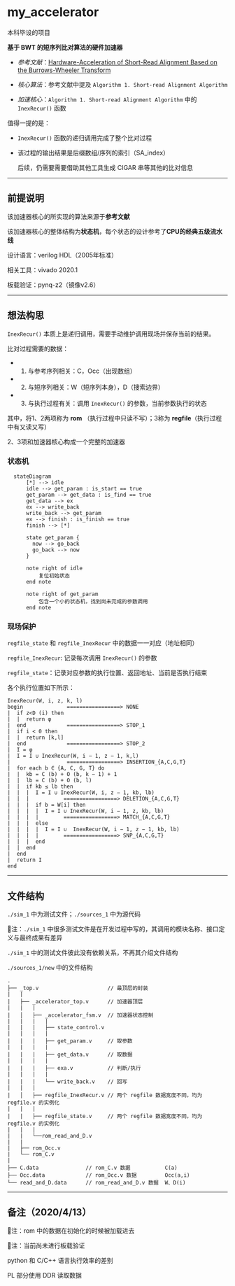 # my_accelerator

本科毕设的项目

**基于 BWT 的短序列比对算法的硬件加速器**

- *参考文献*：[Hardware-Acceleration of Short-Read Alignment Based on the Burrows-Wheeler Transform](./reference/Hardware-Acceleration%20of%20Short-Read%20Alignment.pdf)

- *核心算法*：参考文献中提及 `Algorithm 1. Short-read Alignment Algorithm` 

- *加速核心*：`Algorithm 1. Short-read Alignment Algorithm` 中的 `InexRecur()` 函数

值得一提的是：

- `InexRecur()` 函数的递归调用完成了整个比对过程
  
- 该过程的输出结果是后缀数组/序列的索引（SA_index）
  
  后续，仍需要需要借助其他工具生成 CIGAR 串等其他的比对信息

---

## 前提说明

该加速器核心的所实现的算法来源于**参考文献**

该加速器核心的整体结构为**状态机**，每个状态的设计参考了**CPU的经典五级流水线**

设计语言：verilog HDL（2005年标准）

相关工具：vivado 2020.1

板载验证：pynq-z2（镜像v2.6）

---

## 想法构思

  `InexRecur()` 本质上是递归调用，需要手动维护调用现场并保存当前的结果。
  
  比对过程需要的数据：
  
  - 1. 与参考序列相关：C，Occ（出现数组）
  
  - 2. 与短序列相关：W（短序列本身），D（搜索边界）

  - 3. 与执行过程有关：调用 `InexRecur()` 的参数，当前参数执行的状态

  其中，将1、2两项称为 **rom** （执行过程中只读不写）；3称为 **regfile**（执行过程中有又读又写）

  2、3项和加速器核心构成一个完整的加速器

  ### 状态机
  
  ```mermaid
    stateDiagram
        [*] --> idle 
        idle --> get_param : is_start == true
        get_param --> get_data : is_find == true
        get_data --> ex
        ex --> write_back
        write_back --> get_param
        ex --> finish : is_finish == true
        finish --> [*]

        state get_param {
          now --> go_back
          go_back --> now
        }

        note right of idle
            复位初始状态
        end note

        note right of get_param
            包含一个小的状态机，找到尚未完成的参数调用
        end note
  ```

  ### 现场保护

  `regfile_state` 和 `regfile_InexRecur` 中的数据一一对应（地址相同）

  `regfile_InexRecur`: 记录每次调用 `InexRecur()` 的参数

  `regfile_state`：记录对应参数的执行位置、返回地址、当前是否执行结束

  各个执行位置如下所示：

  ```
  InexRecur(W, i, z, k, l)
  begin              =================> NONE
  |  if z<D (i) then
  |  |  return φ
  |  end             =================> STOP_1
  |  if i < 0 then
  |  |  return [k,l]
  |  end             =================> STOP_2
  |  I = φ          
  |  I = I ∪ InexRecur(W, i − 1, z − 1, k,l)
  |                  =================> INSERTION_{A,C,G,T}
  |  for each b ∈ {A, C, G, T} do
  |  |  kb = C (b) + O (b, k − 1) + 1
  |  |  lb = C (b) + O (b, l)
  |  |  if kb ≤ lb then
  |  |  |  I = I ∪ InexRecur(W, i, z − 1, kb, lb)
  |  |  |           =================> DELETION_{A,C,G,T}
  |  |  |  if b = W[i] then
  |  |  |  |  I = I ∪ InexRecur(W, i − 1, z, kb, lb)
  |  |  |  |        =================> MATCH_{A,C,G,T}
  |  |  |  else
  |  |  |  |  I = I ∪  InexRecur(W, i − 1, z − 1, kb, lb)
  |  |  |  |        =================> SNP_{A,C,G,T}
  |  |  |  end
  |  |  end
  |  end
  |  return I
  end
  ```
---

## 文件结构

`./sim_1` 中为测试文件；`./sources_1` 中为源代码

🐖注：`./sim_1` 中很多测试文件是在开发过程中写的，其调用的模块名称、接口定义与最终成果有差异

`./sim_1` 中的测试文件彼此没有依赖关系，不再其介绍文件结构

`./sources_1/new` 中的文件结构

```
.
├── _top.v                      // 最顶层的封装
|   |
|   ├── _accelerator_top.v      // 加速器顶层
|   |   |
|   │   ├── _accelerator_fsm.v  // 加速器状态控制
|   |   |   |
|   |   |   ├── state_control.v  
|   |   |   |
|   |   |   ├── get_param.v     // 取参数
|   |   |   |
|   |   |   ├── get_data.v      // 取数据
|   |   |   |
|   |   |   ├── exa.v           // 判断/执行
|   |   |   |
|   |   |   └── write_back.v    // 回写
|   |   |
|   │   ├── regfile_InexRecur.v // 两个 regfile 数据宽度不同，均为 regfile.v 的实例化
|   |   |  
|   |   ├── regfile_state.v     // 两个 regfile 数据宽度不同，均为 regfile.v 的实例化
|   |   |
|   |   └──rom_read_and_D.v    
|   |
|   ├── rom_Occ.v
|   └── rom_C.v          
|
├── C.data               // rom_C.v 数据           C(a)
├── Occ.data             // rom_Occ.v 数据         Occ(a,i)
└── read_and_D.data      // rom_read_and_D.v 数据  W、D(i)

```

---

## 备注（2020/4/13）

🐖注：rom 中的数据在初始化的时候被加载进去

🐖注：当前尚未进行板载验证

python 和 C/C++ 语言执行效率的差别

PL 部分使用 DDR 读取数据
